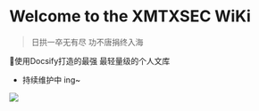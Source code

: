 # **Welcome to the XMTXSEC WiKi**

> 日拱一卒无有尽  功不唐捐终入海

 💪使用Docsify打造的最强 最轻量级的个人文库
 
- 持续维护中 ing~


![](https://cdn.jsdelivr.net/gh/xmtxsec/picture/img/202212301633042.jpg)